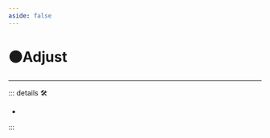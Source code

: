 ```yaml
---
aside: false
---
```

# 🟠<motor>Adjust</motor>

---

<!-- =================================================== -->
<!-- =================================================== -->
<!-- =================================================== -->
<!-- =================================================== -->
<!-- =================================================== -->
::: details 🛠

-

:::

